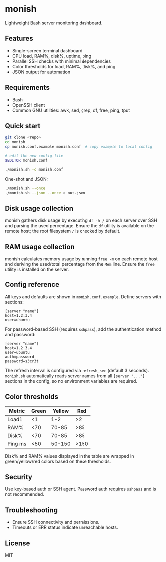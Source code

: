 # monish

Lightweight Bash server monitoring dashboard.

## Features
- Single-screen terminal dashboard
- CPU load, RAM%, disk%, uptime, ping
- Parallel SSH checks with minimal dependencies
- Color thresholds for load, RAM%, disk%, and ping
- JSON output for automation

## Requirements
- Bash
- OpenSSH client
- Common GNU utilities: awk, sed, grep, df, free, ping, tput

## Quick start
```bash
git clone <repo>
cd monish
cp monish.conf.example monish.conf  # copy example to local config

# edit the new config file
$EDITOR monish.conf

./monish.sh -c monish.conf
```

One-shot and JSON:
```bash
./monish.sh --once
./monish.sh --json --once > out.json
```

## Disk usage collection
monish gathers disk usage by executing `df -h /` on each server over SSH and
parsing the used percentage. Ensure the `df` utility is available on the remote
host; the root filesystem `/` is checked by default.

## RAM usage collection
monish calculates memory usage by running `free -m` on each remote host and
deriving the used/total percentage from the `Mem` line. Ensure the `free`
utility is installed on the server.

## Config reference
All keys and defaults are shown in `monish.conf.example`. Define servers with sections:
```
[server "name"]
host=1.2.3.4
user=ubuntu
```

For password-based SSH (requires `sshpass`), add the authentication method and password:
```
[server "name"]
host=1.2.3.4
user=ubuntu
auth=password
password=s3cr3t
```

The refresh interval is configured via `refresh_sec` (default 3 seconds). `monish.sh` automatically reads server names from all `[server "..."]` sections in the config, so no environment variables are required.

## Color thresholds
| Metric | Green | Yellow | Red |
|--------|-------|--------|-----|
| Load1  | <1    | 1-2    | >2  |
| RAM%   | <70   | 70-85  | >85 |
| Disk%  | <70   | 70-85  | >85 |
| Ping ms| <50   | 50-150 | >150 |

Disk% and RAM% values displayed in the table are wrapped in green/yellow/red
colors based on these thresholds.

## Security
Use key-based auth or SSH agent. Password auth requires `sshpass` and is not recommended.

## Troubleshooting
- Ensure SSH connectivity and permissions.
- Timeouts or ERR status indicate unreachable hosts.

## License
MIT
